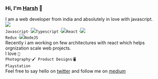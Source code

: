 ### Hi, I'm [Harsh](<https://github.com/knowingharsh>) 🤟
I am a web developer from india and absolutely in love with javascript.
<br/>
<code><img height="20" src="<https://raw.githubusercontent.com/github/explore/80688e429a7d4ef2fca1e82350fe8e3517d3494d/topics/javascript/javascript.png>"> Javascript</code>&middot;
<code><img height="20" src="<https://raw.githubusercontent.com/github/explore/80688e429a7d4ef2fca1e82350fe8e3517d3494d/topics/typescript/typescript.png>">Typescript</code>
&middot;<code><img height="20" src="<https://raw.githubusercontent.com/github/explore/80688e429a7d4ef2fca1e82350fe8e3517d3494d/topics/react/react.png>">React</code>
&middot;<code><img height="20" src="<https://raw.githubusercontent.com/github/explore/80688e429a7d4ef2fca1e82350fe8e3517d3494d/topics/redux/redux.png>"> Redux</code>
&middot;<code><img height="20" src="<https://raw.githubusercontent.com/github/explore/80688e429a7d4ef2fca1e82350fe8e3517d3494d/topics/nodejs/nodejs.png>">NodeJS</code>
<br/>
Recently i am working on few architectures with react which helps orgnization scale web projects.
<br/>
I love
<code>📸 Photography</code>&middot;<code>🖌 Product Designs</code>&middot;<code>🖥 Playstation</code>
<br/>
Feel free to say hello on [twitter](<https://twitter.com/knowingharsh>) and follow me on [medium](<https://medium.com/@knowingharsh>)
